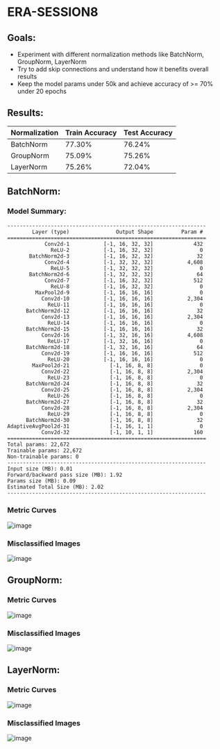 # ERA-SESSION8
## Goals:
 - Experiment with different normalization methods like BatchNorm, GroupNorm, LayerNorm
 - Try to add skip connections and understand how it benefits overall results
 - Keep the model params under 50k and achieve accuracy of >= 70% under 20 epochs

## Results:

 | Normalization  |   Train Accuracy  |   Test Accuracy |
 | ---------------|-------------------|-----------------|
 | BatchNorm      |   77.30%          |   76.24%        |
 | GroupNorm      |    75.09%         |   75.26%        |
 | LayerNorm      |    75.26%         |    72.04%       |

## BatchNorm:
### Model Summary:
```
----------------------------------------------------------------
        Layer (type)               Output Shape         Param #
================================================================
            Conv2d-1           [-1, 16, 32, 32]             432
              ReLU-2           [-1, 16, 32, 32]               0
       BatchNorm2d-3           [-1, 16, 32, 32]              32
            Conv2d-4           [-1, 32, 32, 32]           4,608
              ReLU-5           [-1, 32, 32, 32]               0
       BatchNorm2d-6           [-1, 32, 32, 32]              64
            Conv2d-7           [-1, 16, 32, 32]             512
              ReLU-8           [-1, 16, 32, 32]               0
         MaxPool2d-9           [-1, 16, 16, 16]               0
           Conv2d-10           [-1, 16, 16, 16]           2,304
             ReLU-11           [-1, 16, 16, 16]               0
      BatchNorm2d-12           [-1, 16, 16, 16]              32
           Conv2d-13           [-1, 16, 16, 16]           2,304
             ReLU-14           [-1, 16, 16, 16]               0
      BatchNorm2d-15           [-1, 16, 16, 16]              32
           Conv2d-16           [-1, 32, 16, 16]           4,608
             ReLU-17           [-1, 32, 16, 16]               0
      BatchNorm2d-18           [-1, 32, 16, 16]              64
           Conv2d-19           [-1, 16, 16, 16]             512
             ReLU-20           [-1, 16, 16, 16]               0
        MaxPool2d-21             [-1, 16, 8, 8]               0
           Conv2d-22             [-1, 16, 8, 8]           2,304
             ReLU-23             [-1, 16, 8, 8]               0
      BatchNorm2d-24             [-1, 16, 8, 8]              32
           Conv2d-25             [-1, 16, 8, 8]           2,304
             ReLU-26             [-1, 16, 8, 8]               0
      BatchNorm2d-27             [-1, 16, 8, 8]              32
           Conv2d-28             [-1, 16, 8, 8]           2,304
             ReLU-29             [-1, 16, 8, 8]               0
      BatchNorm2d-30             [-1, 16, 8, 8]              32
AdaptiveAvgPool2d-31             [-1, 16, 1, 1]               0
           Conv2d-32             [-1, 10, 1, 1]             160
================================================================
Total params: 22,672
Trainable params: 22,672
Non-trainable params: 0
----------------------------------------------------------------
Input size (MB): 0.01
Forward/backward pass size (MB): 1.92
Params size (MB): 0.09
Estimated Total Size (MB): 2.02
----------------------------------------------------------------
```
### Metric Curves
![image](https://github.com/RaviNaik/ERA-SESSION8/assets/23289802/302766c7-7a45-4eb0-86c7-279d43053c4f)

### Misclassified Images
![image](https://github.com/RaviNaik/ERA-SESSION8/assets/23289802/7a0c384c-58d9-4afc-b41b-6e07023f1a7b)

## GroupNorm:
### Metric Curves
![image](https://github.com/RaviNaik/ERA-SESSION8/assets/23289802/79c21b6b-741a-40a9-8ea1-ccd7a590329e)

### Misclassified Images
![image](https://github.com/RaviNaik/ERA-SESSION8/assets/23289802/5c5b1503-45bb-444b-85ea-c3bf955b7c77)


## LayerNorm:
### Metric Curves
![image](https://github.com/RaviNaik/ERA-SESSION8/assets/23289802/a03741b4-41de-4045-b248-3e9b3df585dd)

### Misclassified Images
![image](https://github.com/RaviNaik/ERA-SESSION8/assets/23289802/a371c138-f725-42be-bfc4-c2bdb7f449af)


